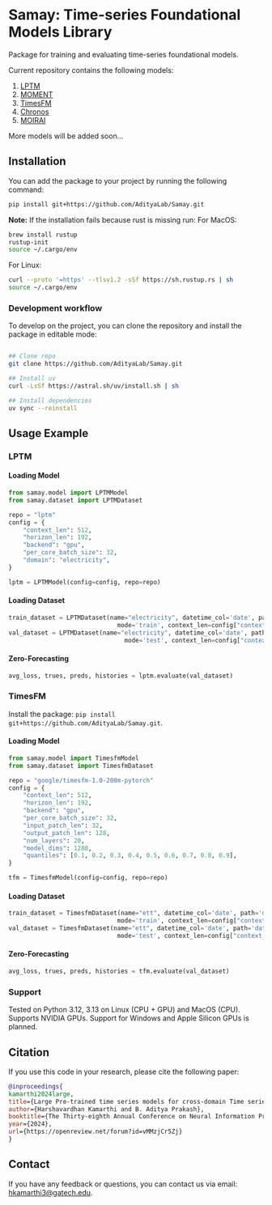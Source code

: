 # Samay: Time-series Foundational Models Library

Package for training and evaluating time-series foundational models.

Current repository contains the following models:

1. [LPTM](https://arxiv.org/abs/2311.11413)
2. [MOMENT](https://arxiv.org/abs/2402.03885)
3. [TimesFM](https://arxiv.org/html/2310.10688v2)
4. [Chronos](https://arxiv.org/abs/2403.07815)
5. [MOIRAI](https://arxiv.org/abs/2402.02592)

More models will be added soon...

## Installation

You can add the package to your project by running the following command:

```bash
pip install git+https://github.com/AdityaLab/Samay.git
```
**Note:** If the installation fails because rust is missing run:
For MacOS:
```bash
brew install rustup
rustup-init
source ~/.cargo/env
```
For Linux:
```bash
curl --proto '=https' --tlsv1.2 -sSf https://sh.rustup.rs | sh
source ~/.cargo/env
```


### Development workflow

To develop on the project, you can clone the repository and install the package in editable mode:

```bash

## Clone repo
git clone https://github.com/AdityaLab/Samay.git

## Install uv
curl -LsSf https://astral.sh/uv/install.sh | sh

## Install dependencies
uv sync --reinstall
```

## Usage Example

### LPTM

#### Loading  Model

```python
from samay.model import LPTMModel
from samay.dataset import LPTMDataset

repo = "lptm"
config = {
    "context_len": 512,
    "horizon_len": 192,
    "backend": "gpu",
    "per_core_batch_size": 32,
    "domain": "electricity",
}

lptm = LPTMModel(config=config, repo=repo)
```

#### Loading Dataset

```python
train_dataset = LPTMDataset(name="electricity", datetime_col='date', path='data/ETTh1.csv', 
                              mode='train', context_len=config["context_len"], horizon_len=128)
val_dataset = LPTMDataset(name="electricity", datetime_col='date', path='data/ETTh1.csv',
                                mode='test', context_len=config["context_len"], horizon_len=config["horizon_len"])
```

#### Zero-Forecasting

```python
avg_loss, trues, preds, histories = lptm.evaluate(val_dataset)
```

### TimesFM

Install the package: `pip install git+https://github.com/AdityaLab/Samay.git`.

#### Loading  Model

```python
from samay.model import TimesfmModel
from samay.dataset import TimesfmDataset

repo = "google/timesfm-1.0-200m-pytorch"
config = {
    "context_len": 512,
    "horizon_len": 192,
    "backend": "gpu",
    "per_core_batch_size": 32,
    "input_patch_len": 32,
    "output_patch_len": 128,
    "num_layers": 20,
    "model_dims": 1280,
    "quantiles": [0.1, 0.2, 0.3, 0.4, 0.5, 0.6, 0.7, 0.8, 0.9],
}

tfm = TimesfmModel(config=config, repo=repo)
```

#### Loading Dataset

```python
train_dataset = TimesfmDataset(name="ett", datetime_col='date', path='data/ETTh1.csv', 
                              mode='train', context_len=config["context_len"], horizon_len=128)
val_dataset = TimesfmDataset(name="ett", datetime_col='date', path='data/ETTh1.csv',
                              mode='test', context_len=config["context_len"], horizon_len=config["horizon_len"])
```

#### Zero-Forecasting

```python
avg_loss, trues, preds, histories = tfm.evaluate(val_dataset)
```

### Support

Tested on Python 3.12, 3.13 on Linux (CPU + GPU) and MacOS (CPU). Supports NVIDIA GPUs.
Support for Windows and Apple Silicon GPUs is planned.

## Citation

If you use this code in your research, please cite the following paper:

```bibtex
@inproceedings{
kamarthi2024large,
title={Large Pre-trained time series models for cross-domain Time series analysis tasks},
author={Harshavardhan Kamarthi and B. Aditya Prakash},
booktitle={The Thirty-eighth Annual Conference on Neural Information Processing Systems},
year={2024},
url={https://openreview.net/forum?id=vMMzjCr5Zj}
}
```

## Contact

If you have any feedback or questions, you can contact us via email: hkamarthi3@gatech.edu.
